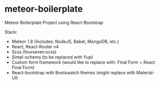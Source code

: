 # meteor-boilerplate
Meteor Boilerplate Project using React-Bootstrap

Stack:
* Meteor 1.8 (Includes: NodeJS, Babel, MongoDB, etc.)
* React, React-Router v4
* Scss (fourseven:scss)
* Simpl-schema (to be replaced with Yup)
* Custom form framework (would like to replace with: Final Form + React Final Form)
* React-bootstrap with Bootswatch themes (might replace with Material-UI)
